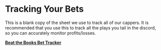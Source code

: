 # Tracking Your Bets

This is a blank copy of the sheet we use to track all of our cappers. It is recommended that you use this to track all the plays you tail in the discord, so you can accurately monitor profits/losses.

[**Beat the Books Bet Tracker**](https://docs.google.com/spreadsheets/d/1QbuAwrMeQs2ksfXt-R1S5dCsl-ERgXX0ji8GvKbGpA4/copy#gid=61208401)

